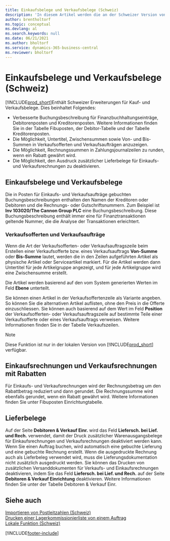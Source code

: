 ```yaml
---
title: Einkaufsbelege und Verkaufsbelege (Schweiz)
description: 'In diesem Artikel werden die an der Schweizer Version von Business Central vorgenommenen Verbesserungen erläutert, einschliesslich Schweizer Sonderkauf- und Verkaufsbelegfunktionen.'
author: brentholtorf
ms.topic: conceptual
ms.devlang: al
ms.search.keywords: null
ms.date: 06/21/2021
ms.author: bholtorf
ms.service: dynamics-365-business-central
ms.reviewer: bholtorf
---
```

# Einkaufsbelege und Verkaufsbelege (Schweiz)
[!INCLUDE[prod_short](../../includes/prod_short.md)]Enthält Schweizer Erweiterungen für Kauf- und Verkaufsbelege. Dies beinhaltet Folgendes:  

- Verbesserte Buchungsbeschreibung für Finanzbuchhaltungseinträge, Debitorenposten und Kreditorenposten. Weitere Informationen finden Sie in der Tabelle Fibuposten, der Debitor-Tabelle und der Tabelle Kreditorenposten.  
- Die Möglichkeit, Untertitel, Zwischensummen sowie Von- und Bis-Summen in Verkaufsofferten und Verkaufsaufträgen anzuzeigen.  
- Die Möglichkeit, Rechnungssummen in Zahlungsjournalzeilen zu runden, wenn ein Rabatt gewährt wird.  
- Die Möglichkeit, den Ausdruck zusätzlicher Lieferbelege für Einkaufs- und Verkaufsrechnungen zu deaktivieren.  

## Einkaufsbelege und Verkaufsbelege  
Die in Posten für Einkaufs- und Verkaufsaufträge gebuchten Buchungsbeschreibungen enthalten den Namen der Kreditoren oder Debitoren und die Rechnungs- oder Gutschriftsnummern. Zum Beispiel ist **Inv 103020/The Cannon Group PLC** eine Buchungsbeschreibung. Diese Buchungsbeschreibung enthält immer eine für Finanztransaktionen geltende Nummer, die die Analyse der Transaktionen erleichtert.  

### Verkaufsofferten und Verkaufsaufträge  
Wenn die Art der Verkaufsofferten- oder Verkaufsauftragszeile beim Erstellen einer Verkaufsofferte bzw. eines Verkaufsauftrags **Von-Summe** oder **Bis-Summe** lautet, werden die in den Zeilen aufgeführten Artikel als physische Artikel oder Serviceartikel markiert. Für die Artikel werden dann Untertitel für jede Artikelgruppe angezeigt, und für jede Artikelgruppe wird eine Zwischensumme erstellt.  

Die Artikel werden basierend auf den vom System generierten Werten im Feld **Ebene** unterteilt.  

Sie können einen Artikel in der Verkaufsoffertenzeile als Variante angeben. So können Sie die alternativen Artikel auflisten, ohne den Preis in die Offerte einzuschliessen. Sie können auch basierend auf dem Wert im Feld **Position** der Verkaufsofferten- oder Verkaufsauftragszeile auf bestimmte Teile einer Verkaufsofferte oder eines Verkaufsauftrags verweisen. Weitere Informationen finden Sie in der Tabelle Verkaufszeilen.  

> [!NOTE]
> Diese Funktion ist nur in der lokalen Version von [!INCLUDE[prod_short](../../includes/prod_short.md)] verfügbar.

## Einkaufsrechnungen und Verkaufsrechnungen mit Rabatten  
Für Einkaufs- und Verkaufsrechnungen wird der Rechnungsbetrag um den Rabattbetrag reduziert und dann gerundet. Die Rechnungssumme wird ebenfalls gerundet, wenn ein Rabatt gewährt wird. Weitere Informationen finden Sie unter Fibuposten Einrichtungtabelle.  

## Lieferbelege  
Auf der Seite **Debitoren & Verkauf Einr.** wird das Feld **Liefersch. bei Lief. und Rech.** verwendet, damit der Druck zusätzlicher Warenausgangsbelege für Einkaufsrechnungen und Verkaufsrechnungen deaktiviert werden kann. Wenn Sie einen Auftrag buchen, wird automatisch eine gebuchte Lieferung und eine gebuchte Rechnung erstellt. Wenn die ausgedruckte Rechnung auch als Lieferbeleg verwendet wird, muss die Lieferungsdokumentation nicht zusätzlich ausgedruckt werden. Sie können das Drucken von zusätzlichen Versanddokumenten für Verkaufs- und Einkaufsrechnungen deaktivieren, indem Sie das Feld **Liefersch. bei Lief. und Rech.** auf der Seite **Debitoren & Verkauf Einrichtung** deaktivieren. Weitere Informationen finden Sie unter der Tabelle Debitoren & Verkauf Einr.  

## Siehe auch  
 [Importieren von Postleitzahlen (Schweiz)](how-to-import-swiss-post-codes.md)   
 [Drucken einer Lagerkommissionierliste von einem Auftrag](how-to-print-an-inventory-picking-list-from-a-sales-order.md)   
 [Lokale Funktion (Schweiz)](switzerland-local-functionality.md)


[!INCLUDE[footer-include](../../includes/footer-banner.md)]